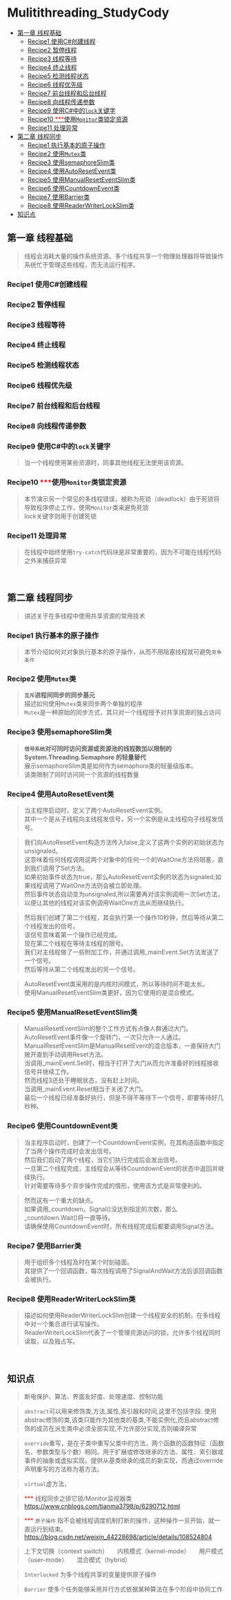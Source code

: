 ﻿# Mulitithreading_StudyCody

<!--TOC-->
  - [<span id="Chapter1">第一章 线程基础</span>](#span-idchapter1-span)
    - [<span id="Chapter1_Recipe1">Recipe1 使用C#创建线程</span>](#span-idchapter1_recipe1recipe1-cspan)
    - [<span id="Chapter1_Recipe2">Recipe2 暂停线程</span>](#span-idchapter1_recipe2recipe2-span)
    - [<span id="Chapter1_Recipe3">Recipe3 线程等待</span>](#span-idchapter1_recipe3recipe3-span)
    - [<span id="Chapter1_Recipe4">Recipe4 终止线程</span>](#span-idchapter1_recipe4recipe4-span)
    - [<span id="Chapter1_Recipe5">Recipe5 检测线程状态</span>](#span-idchapter1_recipe5recipe5-span)
    - [<span id="Chapter1_Recipe6">Recipe6 线程优先级</span>](#span-idchapter1_recipe6recipe6-span)
    - [<span id="Chapter1_Recipe7">Recipe7 前台线程和后台线程</span>](#span-idchapter1_recipe7recipe7-span)
    - [<span id="Chapter1_Recipe8">Recipe8 向线程传递参数</span>](#span-idchapter1_recipe8recipe8-span)
    - [<span id="Chapter1_Recipe9">Recipe9 使用C#中的`lock`关键字</span>](#span-idchapter1_recipe9recipe9-clockspan)
    - [<span id="Chapter1_Recipe10">Recipe10 <font color="#FF0000">***</font>使用`Monitor`类锁定资源</span>](#span-idchapter1_recipe10recipe10-font-colorff0000fontmonitorspan)
    - [<span id="Chapter1_Recipe11">Recipe11 处理异常</span>](#span-idchapter1_recipe11recipe11-span)
  - [<span id="Chapter2">第二章 线程同步</span>](#span-idchapter2-span)
    - [Recipe1 执行基本的原子操作](#recipe1-)
    - [Recipe2 使用`Mutex`类](#recipe2-mutex)
    - [Recipe3 使用semaphoreSlim类](#recipe3-semaphoreslim)
    - [Recipe4 使用AutoResetEvent类](#recipe4-autoresetevent)
    - [Recipe5 使用ManualResetEventSlim类](#recipe5-manualreseteventslim)
    - [Recipe6 使用CountdownEvent类](#recipe6-countdownevent)
    - [Recipe7 使用Barrier类](#recipe7-barrier)
    - [Recipe8 使用ReaderWriterLockSlim类](#recipe8-readerwriterlockslim)
  - [<span id="Tips">知识点</span>](#span-idtipsspan)
<!--/TOC-->

## <span id="Chapter1">第一章 线程基础</span>
> 线程会消耗大量的操作系统资源。多个线程共享一个物理处理器将导致操作系统忙于管理这些线程，而无法运行程序。

### <span id="Chapter1_Recipe1">Recipe1 使用C#创建线程</span>
### <span id="Chapter1_Recipe2">Recipe2 暂停线程</span>
### <span id="Chapter1_Recipe3">Recipe3 线程等待</span>
### <span id="Chapter1_Recipe4">Recipe4 终止线程</span>
### <span id="Chapter1_Recipe5">Recipe5 检测线程状态</span>
### <span id="Chapter1_Recipe6">Recipe6 线程优先级</span>
### <span id="Chapter1_Recipe7">Recipe7 前台线程和后台线程</span>
### <span id="Chapter1_Recipe8">Recipe8 向线程传递参数</span>
### <span id="Chapter1_Recipe9">Recipe9 使用C#中的`lock`关键字</span>

> 当一个线程使用某些资源时，同事其他线程无法使用该资源。

### <span id="Chapter1_Recipe10">Recipe10 <font color="#FF0000">***</font>使用`Monitor`类锁定资源</span>

>本节演示另一个常见的多线程错误，被称为死锁（deadlock）由于死锁将导致程序停止工作，使用`Monitor`类来避免死锁<br/>
>lock关键字则用于创建死锁

### <span id="Chapter1_Recipe11">Recipe11 处理异常</span>
>在线程中始终使用`try-catch`代码块是非常重要的，因为不可能在线程代码之外来捕获异常

<br/>

## <span id="Chapter2">第二章 线程同步</span>
> 讲述关于在多线程中使用共享资源的常用技术

### Recipe1 执行基本的原子操作

> 本节介绍如何对对象执行基本的原子操作，从而不用阻塞线程就可避免`竞争条件`

### Recipe2 使用`Mutex`类

> **`互斥`进程间同步的同步基元**<br/>
> 描述如何使用`Mutex`类来同步两个单独的程序<br/>
> `Mutex`是一种原始的同步方式，其只对一个线程授予对共享资源的独占访问

### Recipe3 使用semaphoreSlim类

> **`信号系统`对可同时访问资源或资源池的线程数加以限制的 System.Threading.Semaphore 的轻量替代**<br/>
> 展示semaphoreSlim类是如何作为semaphore类的轻量级版本。<br/>
> 该类限制了同时访问同一个资源的线程数量

### Recipe4 使用AutoResetEvent类

>当主程序启动时，定义了两个AutoResetEvent实例。<br/>
>其中一个是从子线程向主线程发信号，另一个实例是从主线程向子线程发信号。

>我们向AutoResetEvent构造方法传入false,定义了这两个实例的初始状态为unsignaled。<br/>
>这意味着任何线程调用这两个对象中的任何一个的WaitOne方法将阻塞，直到我们调用了Set方法。<br/>
>如果初始事件状态为true，那么AutoResetEvent实例的状态为signaled,如果线程调用了WaitOne方法则会被立即处理。<br/>
>然后事件状态自动变为unsignaled,所以需要再对该实例调用一次Set方法，以便让其他的线程对该实例调用WaitOne方法从而继续执行。

>然后我们创建了第二个线程，其会执行第一个操作10秒钟，然后等待从第二个线程发出的信号。<br/>
>该信号意味着第一个操作已经完成。<br/>
>现在第二个线程在等待主线程的限号。<br/>
>我们对主线程做了一些附加工作，并通过调用_mainEvent.Set方法发送了一个信号。<br/>
>然后等待从第二个线程发出的另一个信号。

>AutoResetEvent类采用的是内核时间模式，所以等待时间不能太长。<br/>
>使用ManualResetEventSlim类更好，因为它使用的是混合模式。

### Recipe5 使用ManualResetEventSlim类

> ManualResetEventSlim的整个工作方式有点像人群通过大门。<br/>
> AutoResetEvent事件像一个旋转门，一次只允许一人通过。<br/>
> ManualResetEventSlim是ManualResetEvent的混合版本，一直保持大门敞开直到手动调用Reset方法。<br/>
> 当调用_mainEvent.Set时，相当于打开了大门从而允许准备好的线程接收信号并继续工作。<br/>
> 然而线程3还处于睡眠状态，没有赶上时间。<br/>
> 当调用_mainEvent.Reset相当于关闭了大门。<br/>
> 最后一个线程已经准备好执行，但是不得不等待下一个信号，即要等待好几秒种。

### Recipe6 使用CountdownEvent类

>当主程序启动时，创建了一个CountdownEvent实例，在其构造函数中指定了当两个操作完成时会发出信号。<br/>
>然后我们启动了两个线程，当它们执行完成后会发出信号。<br/>
>一旦第二个线程完成，主线程会从等待CountdownEvent的状态中返回并继续执行。<br/>
>针对需要等待多个异步操作完成的情形，使用该方式是非常便利的。

>然而这有一个重大的缺点。<br/>
>如果调用_countdown。Signal()没达到指定的次数，那么_countdown.Wait()将一直等待。<br/>
>请确保使用CountdownEvent时，所有线程完成后都要调用Signal方法。

### Recipe7 使用Barrier类

> 用于组织多个线程及时在某个时刻碰面。<br/>
> 其提供了一个回调函数，每次线程调用了SignalAndWait方法后该回调函数会被执行。

### Recipe8 使用ReaderWriterLockSlim类

> 描述如何使用ReaderWriterLockSlim创建一个线程安全的机制，在多线程中对一个集合进行读写操作。<br/>
> ReaderWriterLockSlim代表了一个管理资源访问的锁，允许多个线程同时读取，以及独占写。


<br/>

## <span id="Tips">知识点</span>

> 断电保护、算法、界面友好度、处理速度、控制功能

> `abstract`可以用来修饰类,方法,属性,索引器和时间,这里不包括字段. 使用abstrac修饰的类,该类只能作为其他类的基类,不能实例化,而且abstract修饰的成员在派生类中必须全部实现,不允许部分实现,否则编译异常

>`override`重写，是在子类中重写父类中的方法，两个函数的函数特征（函数名、参数类型与个数）相同。用于扩展或修改继承的方法、属性、索引器或事件的抽象或虚拟实现。提供从基类继承的成员的新实现，而通过override声明重写的方法称为基方法。

>`virtual`虚方法，

> <font color="#FF0000">***</font> 线程同步之排它锁/Monitor监视器类 https://www.cnblogs.com/tianma3798/p/6290712.html

> <font color="#FF0000">***</font> `原子操作` 指不会被线程调度机制打断的操作，这种操作一旦开始，就一直运行到结束。 https://blog.csdn.net/weixin_44228698/article/details/108524804

> 上下文切换（context switch）　　内核模式（kernel-mode）　　用户模式（user-mode）　　混合模式（hybrid）

> `Interlocked` 为多个线程共享的变量提供原子操作

> `Barrier` 使多个任务能够采用并行方式依据某种算法在多个阶段中协同工作

<br/>
<br/>
<br/>
<br/>
<br/>
<br/>
<br/>
<br/>
<br/>
<br/>
<br/>
<br/>
<br/>
<br/>
<br/>
<br/>
<br/>
<br/>
<br/>
<br/>
<br/>
<br/>
<br/>
<br/>
<br/>
<br/>
<br/>
<br/>
<br/>
<br/>
<br/>
<br/>
<br/>
<br/>
<br/>
<br/>
<br/>
<br/>
<br/>
<br/>
<br/>
<br/>
<br/>

